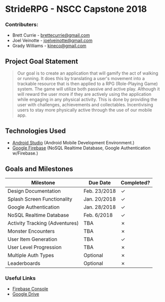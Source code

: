 # StrideRPG - NSCC Capstone 2018
### Contributers:
- Brett Currie - brettecurrie@gmail.com
- Joel Veinotte - joelveinotte@gmail.com
- Grady Williams - kineco@gmail.com

## Project Goal Statement
> Our goal is to create an application that will gamify the act of walking or running. It does this by translating a user's movement into a trackable resource that is then applied to a RPG (Role-Playing Game) system. The game will utilize both passive and active play. Although it will reward the user more if they are actively using the application while engaging in any physical activity. This is done by providing the user with challenges, achievements and collectables. Incentivising users to stay more physically active through the use of our mobile app.

## Technologies Used
- [Android Studio](https://developer.android.com/studio/index.html) (Android Mobile Development Environment.)
- [Google Firebase](https://firebase.google.com/) (NoSQL Realtime Database, Google Authentication w/Firebase.)

## Goals and Milestones
| Milestone                      | Due Date     | Completed? |
|--------------------------------|--------------|------------|
| Design Documentation           | Feb. 23/2018 | ✓          |
| Splash Screen Functionality    | Jan. 20/2018 | ✓          |
| Google Authentication          | Jan. 28/2018 | ✓          |
| NoSQL Realtime Database        | Feb. 6/2018  | ✓          |
| Activity Tracking (Adventures) | TBA          | ✗          |
| Monster Encounters             | TBA          | ✗          |
| User Item Generation           | TBA          | ✓          |
| User Level Progression         | TBA          | ✗          |
| Multiple Auth Types            | Optional     | ✗          |
| Leaderboards                   | Optional     | ✗          |

### Useful Links
- [Firebase Console](https://console.firebase.google.com/project/stride-rpg/overview)
- [Google Drive](https://drive.google.com/open?id=0B5BBn2F7KfYCTlM0MHV2MmpzTWs)
